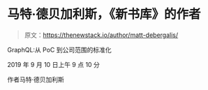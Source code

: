 # 马特·德贝加利斯，《新书库》的作者

> 原文：<https://thenewstack.io/author/matt-debergalis/>

GraphQL:从 PoC 到公司范围的标准化

2019 年 9 月 10 日上午 9 点 10 分

作者马特·德贝加利斯